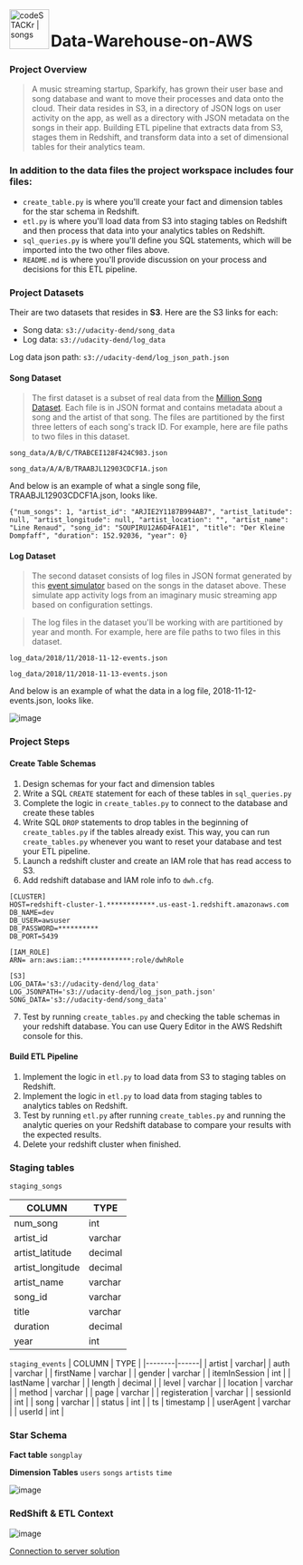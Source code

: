 
<img align="left" alt="codeSTACKr | songs" width="70px" src="https://user-images.githubusercontent.com/58150666/186937046-0ec8e86b-303b-4463-9a45-f4bc53880f46.png"/>

# Data-Warehouse-on-AWS

### **Project Overview**
> A music streaming startup, Sparkify, has grown their user base and song database and want to move their processes and data onto the cloud. Their data resides in S3, in a directory of JSON logs on user activity on the app, as well as a directory with JSON metadata on the songs in their app.
> Building ETL pipeline that extracts data from S3, stages them in Redshift, and transform data into a set of dimensional tables for their analytics team.




### **In addition to the data files the project workspace includes four files:**

* `create_table.py` is where you'll create your fact and dimension tables for the star schema in Redshift.
* `etl.py` is where you'll load data from S3 into staging tables on Redshift and then process that data into your analytics tables on Redshift.
* `sql_queries.py` is where you'll define you SQL statements, which will be imported into the two other files above.
* `README.md` is where you'll provide discussion on your process and decisions for this ETL pipeline.


### **Project Datasets**
Their are two datasets that resides in **S3**. Here are the S3 links for each:
* Song data: `s3://udacity-dend/song_data`
* Log data: `s3://udacity-dend/log_data`

Log data json path:
`s3://udacity-dend/log_json_path.json`

#### **Song Dataset**
> The first dataset is a subset of real data from the [Million Song Dataset](http://millionsongdataset.com/). Each file is in JSON format and contains metadata about a song and the artist of that song. The files are partitioned by the first three letters of each song's track ID. For example, here are file paths to two files in this dataset.

`song_data/A/B/C/TRABCEI128F424C983.json`

`song_data/A/A/B/TRAABJL12903CDCF1A.json`

And below is an example of what a single song file, TRAABJL12903CDCF1A.json, looks like.
```
{"num_songs": 1, "artist_id": "ARJIE2Y1187B994AB7", "artist_latitude": null, "artist_longitude": null, "artist_location": "", "artist_name": "Line Renaud", "song_id": "SOUPIRU12A6D4FA1E1", "title": "Der Kleine Dompfaff", "duration": 152.92036, "year": 0}
```
#### **Log Dataset**
> The second dataset consists of log files in JSON format generated by this [event simulator](https://github.com/Interana/eventsim) based on the songs in the dataset above. These simulate app activity logs from an imaginary music streaming app based on configuration settings.

> The log files in the dataset you'll be working with are partitioned by year and month. For example, here are file paths to two files in this dataset.

`log_data/2018/11/2018-11-12-events.json`

`log_data/2018/11/2018-11-13-events.json`

And below is an example of what the data in a log file, 2018-11-12-events.json, looks like.

![image](https://user-images.githubusercontent.com/58150666/194145169-e86913b1-8649-49f7-9057-e473a2d6c21e.png)


### **Project Steps**

#### **Create Table Schemas**
1. Design schemas for your fact and dimension tables
2. Write a SQL `CREATE` statement for each of these tables in `sql_queries.py`
3. Complete the logic in `create_tables.py` to connect to the database and create these tables
4. Write SQL `DROP` statements to drop tables in the beginning of `create_tables.py` if the tables already exist. This way, you can run `create_tables.py` whenever you want to reset your database and test your ETL pipeline.
5. Launch a redshift cluster and create an IAM role that has read access to S3.
6. Add redshift database and IAM role info to `dwh.cfg`.
```
[CLUSTER]
HOST=redshift-cluster-1.************.us-east-1.redshift.amazonaws.com
DB_NAME=dev
DB_USER=awsuser
DB_PASSWORD=**********
DB_PORT=5439

[IAM_ROLE]
ARN= arn:aws:iam::************:role/dwhRole

[S3]
LOG_DATA='s3://udacity-dend/log_data'
LOG_JSONPATH='s3://udacity-dend/log_json_path.json'
SONG_DATA='s3://udacity-dend/song_data'
```
7. Test by running `create_tables.py` and checking the table schemas in your redshift database. You can use Query Editor in the AWS Redshift console for this.

#### **Build ETL Pipeline**
1. Implement the logic in `etl.py` to load data from S3 to staging tables on Redshift.
2. Implement the logic in `etl.py` to load data from staging tables to analytics tables on Redshift.
3. Test by running `etl.py` after running `create_tables.py` and running the analytic queries on your Redshift database to compare your results with the expected results.
4. Delete your redshift cluster when finished.

### **Staging tables**
`staging_songs`

| COLUMN | TYPE |
|--------|------|
| num_song | int |
| artist_id | varchar |
| artist_latitude | decimal |
| artist_longitude | decimal |
| artist_name | varchar |
| song_id | varchar |
| title | varchar | 
| duration | decimal |
| year | int |

`staging_events`
| COLUMN | TYPE |
|--------|------|
| artist | varchar|
| auth | varchar |
| firstName | varchar |
| gender | varchar |
| itemInSession | int |
| lastName | varchar |
| length | decimal |
| level | varchar |
| location | varchar |
| method | varchar |
| page | varchar |
| registeration | varchar |
| sessionId | int |
| song | varchar |
| status | int |
| ts | timestamp |
| userAgent | varchar |
| userId | int |

### **Star Schema**
 **Fact table** `songplay`

 **Dimension Tables** `users` `songs` `artists` `time`

![image](https://user-images.githubusercontent.com/58150666/193888462-865f9198-f09b-4216-b9c4-7c4bc2c5b248.png)

### **RedShift & ETL Context**

![image](https://user-images.githubusercontent.com/58150666/194035207-8d64a641-9552-4e54-a7ec-e66b797fc222.png)

[Connection to server solution](https://knowledge.udacity.com/questions/55420)
